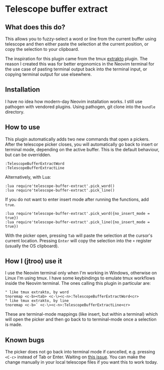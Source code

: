 # Telescope buffer extract

## What does this do?

This allows you to fuzzy-select a word or line from the current buffer using
telescope and then either paste the selection at the current position, or copy
the selection to your clipboard.

The inspiration for this plugin came from the tmux
[extrakto](https://github.com/laktak/extrakto) plugin. The reason I created
this was for better ergonomics in the Neovim terminal for the use case of
pasting terminal output back into the terminal input, or copying terminal
output for use elsewhere.

## Installation

I have no idea how modern-day Neovim installation works. I still use pathogen
with vendored plugins. Using pathogen, git clone into the `bundle` directory.

## How to use

This plugin automatically adds two new commands that open a pickers. After the
telescope picker closes, you will automatically go back to insert or terminal
mode, depending on the active buffer. This is the default behaviour, but can be
overridden.

    :TelescopeBufferExtractWord
    :TelescopeBufferExtractLine

Alternatively, with Lua:

    :lua require'telescope-buffer-extract'.pick_word()
    :lua require'telescope-buffer-extract'.pick_line()

If you do not want to enter insert mode after running the functions, add `true`.

    :lua require'telescope-buffer-extract'.pick_word({no_insert_mode = true})
    :lua require'telescope-buffer-extract'.pick_line({no_insert_mode = true})

With the picker open, pressing `Tab` will paste the selection at the cursor's
current location. Pressing `Enter` will copy the selection into the `+`
register (usually the OS clipboard).

## How I (jtroo) use it

I use the Neovim terminal only when I'm working in Windows, otherwise on Linux
I'm using tmux. I have some keybindings to emulate tmux workflows inside the
Neovim terminal. The ones calling this plugin in particular are:

    " like tmux extrakto, by word
    tnoremap <c-b><tab> <c-\><c-n>:TelescopeBufferExtractWord<cr>
    " like tmux extrakto, by line
    tnoremap <c-b>` <c-\><c-n>:TelescopeBufferExtractLine<cr>

These are terminal-mode mappings (like insert, but within a terminal) which
will open the picker and then go back to to terminal-mode once a selection is
made.

## Known bugs

The picker does not go back into terminal mode if cancelled, e.g. pressing
`<C-c>` instead of Tab or Enter. Waiting on [this issue](https://github.com/nvim-telescope/telescope.nvim/issues/2390).
You can make the change manually in your local telescope files if you want this
to work today.
